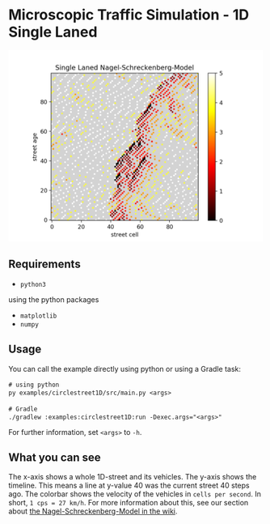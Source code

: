 # Microscopic Traffic Simulation - 1D Single Laned

![Teaser: 1D Nagel-Schreckenberg-Model](../../resources/teaser_2018-06-26_NaSch1D.png "Teaser: 1D Nagel-Schreckenberg-Model")


## Requirements

* `python3`

using the python packages
* `matplotlib`
* `numpy`


## Usage

You can call the example directly using python or using a Gradle task:
```shell
# using python
py examples/circlestreet1D/src/main.py <args>

# Gradle
./gradlew :examples:circlestreet1D:run -Dexec.args="<args>"
```
For further information, set `<args>` to `-h`.


## What you can see

The x-axis shows a whole 1D-street and its vehicles.
The y-axis shows the timeline.
This means a line at y-value 40 was the current street 40 steps ago.
The colorbar shows the velocity of the vehicles in `cells per second`.
In short, `1 cps = 27 km/h`.
For more information about this, see our section about [the Nagel-Schreckenberg-Model in the wiki](https://github.com/sgs-us/microtrafficsim/wiki/Implementation-Details#nagel-schreckenberg-model).
